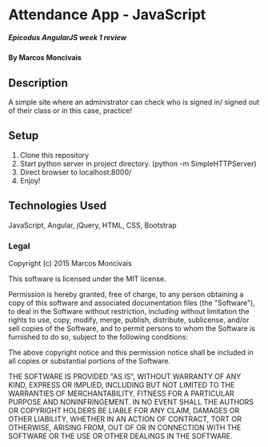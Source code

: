 # Attendance App - JavaScript

##### _Epicodus AngularJS week 1 review_

#### By Marcos Moncivais

## Description

A simple site where an administrator can check who is signed in/ signed out of their class or in this case, practice!

## Setup

1. Clone this repository
2. Start python server in project directory. (python -m SimpleHTTPServer)
3. Direct browser to localhost:8000/
4. Enjoy!

## Technologies Used

JavaScript, Angular, jQuery, HTML, CSS, Bootstrap

### Legal

Copyright (c) 2015 Marcos Moncivais

This software is licensed under the MIT license.

Permission is hereby granted, free of charge, to any person obtaining a copy
of this software and associated documentation files (the "Software"), to deal
in the Software without restriction, including without limitation the rights
to use, copy, modify, merge, publish, distribute, sublicense, and/or sell
copies of the Software, and to permit persons to whom the Software is
furnished to do so, subject to the following conditions:

The above copyright notice and this permission notice shall be included in
all copies or substantial portions of the Software.

THE SOFTWARE IS PROVIDED "AS IS", WITHOUT WARRANTY OF ANY KIND, EXPRESS OR
IMPLIED, INCLUDING BUT NOT LIMITED TO THE WARRANTIES OF MERCHANTABILITY,
FITNESS FOR A PARTICULAR PURPOSE AND NONINFRINGEMENT. IN NO EVENT SHALL THE
AUTHORS OR COPYRIGHT HOLDERS BE LIABLE FOR ANY CLAIM, DAMAGES OR OTHER
LIABILITY, WHETHER IN AN ACTION OF CONTRACT, TORT OR OTHERWISE, ARISING FROM,
OUT OF OR IN CONNECTION WITH THE SOFTWARE OR THE USE OR OTHER DEALINGS IN
THE SOFTWARE.
